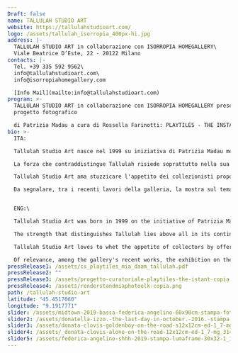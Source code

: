```yaml
---
Draft: false
name: TALLULAH STUDIO ART
website: https://tallulahstudioart.com/
logo: /assets/tallulah_isorropia_400px-hi.jpg
address: |-
  TALLULAH STUDIO ART in collaborazione con ISORROPIA HOMEGALLERY\
  Viale Beatrice D’Este, 22 - 20122 Milano
contacts: |-
  Tel. +39 335 592 9562\
  info@tallulahstudioart.com\
  info@isorropiahomegallery.com

  [Info Mail](mailto:info@tallulahstudioart.com)
program: >-
  TALLULAH STUDIO ART in collaborazione con ISORROPIA HOMEGALLERY presenta il
  progetto fotografico

  di Patrizia Madau a cura di Rossella Farinotti: PLAYTILES - THE INSTANT. Fotografie di Donata Clovis, Donatella Izzo e Federica Angelino
bio: >-
  ITA:

  Tallulah Studio Art nasce nel 1999 su iniziativa di Patrizia Madau mente creativa, consulente di arte, design e fotografia. Da sempre alla ricerca di giovani talenti emergenti, dedica attenzione alle proposte delle nuove generazioni, promuovendo forma e materia nel design e nell’arte contemporanea.

  La forza che contraddistingue Tallulah risiede soprattutto nella sua continua evoluzione estetica e nella capacità di esprimere sempre e concretamente i risultati di una ricerca costante, rispettando le diversità in ogni loro espressione.

  Tallulah Studio Art ama stuzzicare l'appetito dei collezionisti proponendo opere di indiscussa creatività e valenza artistica e si impegna inoltre a facilitare i primi passi dei nuovi acquirenti nel mondo dell'arte.

  Da segnalare, tra i recenti lavori della galleria, la mostra sul tema “Change - The Imaginative cells ” a supporto della comunità LGBT in collaborazione con Arcus Pride Art Milano - per Clifford Chance. Tallulah Studio collabora con giovani artisti presenti nel recente panorama internazionale come Donatella Izzo, Federico Unia, Donata Clovis, Federica Angelino, Patrick Corrado,, Riccardo Bonfadini, Floris Andrea, Ian Gamache, Fabio Roncato, Andrea Milano, Maria Giovanna Morelli, Donata Clovis, Daria Dziecielewska Mc Douglas, Jono Nussbaum, Jordi Suñé Ferrús, Furio Agiman, Claudio Magrassi, Michele Ardito, Mauro Vettore, Giampiero Gasparini. 


  ENG:\

  Tallulah Studio Art was born in 1999 on the initiative of Patrizia Madau creative mind, consultant on art, design and photography. Always looking for emerging young talents, it pays attention to the proposals of the new generations, promoting forms and materials in design and contemporary art.

  The strength that distinguishes Tallulah lies above all in its continuous aesthetic evolution and in the ability to always and concretely express the results of constant research, respecting the diversity in all its expressions.

  Tallulah Studio Art loves to whet the appetite of collectors by offering works of undisputed creativity and artistic value and it is also committed to facilitating the first steps of new buyers in the world of art.

  Of relevance, among the gallery's recent works, the exhibition on the theme "Change - The Imaginative cells" in support of the LGBT community in collaboration with Arcus Pride Art Milan - for Clifford Chance. Tallulah Studio collaborates with young artists present in the recent international panorama such as Donatella Izzo, Federico Unia, Donata Clovis, Federica Angelino, Patrick Corrado ,, Riccardo Bonfadini, Floris Andrea, Ian Gamache, Fabio Roncato, Andrea Milano, Maria Giovanna Morelli, Donata Clovis, Daria Dziecielewska Mc Douglas, Jono Nussbaum, Jordi Suñé Ferrús, Furio Agiman, Claudio Magrassi, Michele Ardito, Mauro Vettore, Giampiero Gasparini.
pressRelease1: /assets/cs_playtiles_mia_daam_tallulah.pdf
pressRelease2: ""
pressRelease3: /assets/progetto-curatoriale-playtiles-the-istant-copia.pdf
pressRelease4: /assets/renderstandmiaphotoelk-copia.png
path: /tallulah-studio-art
latitude: "45.4517060"
longitude: "9.1917771"
slider: /assets/midtown-2019-bassa-federica-angelino-60x90cm-stampa-fotografica-baryta-ed-2_10-copia-3.jpeg
slider2: /assets/donatella-izzo.-the-last-day-in-october.-2016.-stampa-giclèe-su-carta-100-cotone-cm45x60-ed.-2_10-copia.jpeg
slider3: /assets/donata-clovis-goldenboy-on-the-road-s12x12cm-ed-1_7-mg_3149-simg_8689-copia.jpeg
slider4: /assets/_donata-clovis-alone-on-the-road-12x12cm-ed-1_7-mg_3149-mg_4573-copia.jpeg
slider5: /assets/federica-angelino-shhh-2019-stampa-lumaframe-30x32-1_10-copia-2.jpg
---
```

